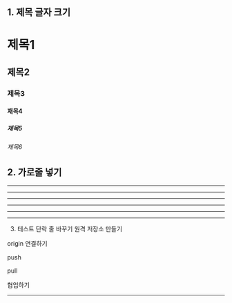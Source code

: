 ## 1. 제목 글자 크기 
# 제목1
## 제목2
### 제목3
#### 재목4
##### 제목5
###### 제목6

## 2. 가로줄 넣기 <!-- -, * 3개이상이 되면 된다 -->

---
--------
- - - - 
***
*****
* * * *

3. 테스트 단락 줄 바꾸기
원격 저장소 만들기


origin 연결하기

push

pull

협업하기

---


